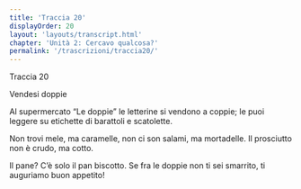 ```yaml
---
title: 'Traccia 20'
displayOrder: 20
layout: 'layouts/transcript.html'
chapter: 'Unità 2: Cercavo qualcosa?'
permalink: '/trascrizioni/traccia20/'
---
```


Traccia 20

Vendesi doppie

Al supermercato “Le doppie”
le letterine si vendono a coppie;
le puoi leggere su etichette
di barattoli e scatolette.

Non trovi mele, ma caramelle,
non ci son salami, ma mortadelle.
Il prosciutto non è crudo, ma cotto.

Il pane? C’è solo il pan biscotto.
Se fra le doppie non ti sei smarrito,
ti auguriamo buon appetito!
